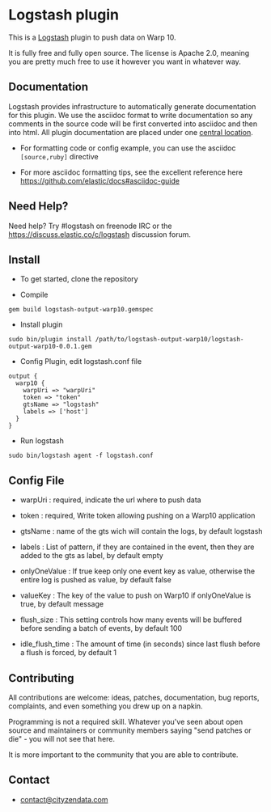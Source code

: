 # Logstash plugin #

This is a [Logstash](https://github.com/elastic/logstash) plugin to push data on Warp 10.

It is fully free and fully open source. The license is Apache 2.0, meaning you are pretty much free to use it however you want in whatever way.

## Documentation

Logstash provides infrastructure to automatically generate documentation for this plugin. We use the asciidoc format to write documentation so any comments in the source code will be first converted into asciidoc and then into html. All plugin documentation are placed under one [central location](http://www.elastic.co/guide/en/logstash/current/).


* For formatting code or config example, you can use the asciidoc `[source,ruby]` directive

* For more asciidoc formatting tips, see the excellent reference here https://github.com/elastic/docs#asciidoc-guide

## Need Help?

Need help? Try #logstash on freenode IRC or the https://discuss.elastic.co/c/logstash discussion forum.

## Install
* To get started, clone the repository

* Compile

```
gem build logstash-output-warp10.gemspec
```

* Install plugin 

```
sudo bin/plugin install /path/to/logstash-output-warp10/logstash-output-warp10-0.0.1.gem
```

* Config Plugin, edit logstash.conf file

```
output {
  warp10 {
    warpUri => "warpUri"
    token => "token"
    gtsName => "logstash"
    labels => ['host']
  }
}
```

* Run logstash

```
sudo bin/logstash agent -f logstash.conf
```

## Config File 

* warpUri : required, indicate the url where to push data

* token : required, Write token allowing pushing on a Warp10 application

* gtsName : name of the gts wich will contain the logs, by default logstash

* labels : List of pattern, if they are contained in the event, then they are added to the gts as label, by default empty

* onlyOneValue : If true keep only one event key as value, otherwise the entire log is pushed as value, by default false

* valueKey : The key of the value to push on Warp10 if onlyOneValue is true, by default message

* flush_size : This setting controls how many events will be buffered before sending a batch of events, by default 100

* idle_flush_time : The amount of time (in seconds) since last flush before a flush is forced, by default 1

## Contributing

All contributions are welcome: ideas, patches, documentation, bug reports, complaints, and even something you drew up on a napkin.

Programming is not a required skill. Whatever you've seen about open source and maintainers or community members  saying "send patches or die" - you will not see that here.

It is more important to the community that you are able to contribute.

## Contact

* contact@cityzendata.com
